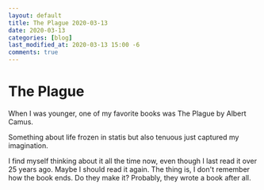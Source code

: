 ```yaml
---
layout: default
title: The Plague 2020-03-13
date: 2020-03-13
categories: [blog]
last_modified_at: 2020-03-13 15:00 -6
comments: true
---
```


# The Plague

When I was younger, one of my favorite books was The Plague by Albert Camus. 

Something about life frozen in statis but also tenuous just captured my imagination. 

I find myself thinking about it all the time now, even though I last read it over 25 years ago. Maybe I should read it again. The thing is, I don't remember how the book ends. Do they make it? Probably, they wrote a book after all. 


